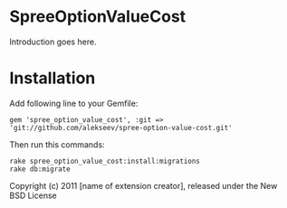 SpreeOptionValueCost
====================

Introduction goes here.


Installation
=======

Add following line to your Gemfile:

    gem 'spree_option_value_cost', :git => 'git://github.com/alekseev/spree-option-value-cost.git'

Then run this commands:

    rake spree_option_value_cost:install:migrations
    rake db:migrate


Copyright (c) 2011 [name of extension creator], released under the New BSD License